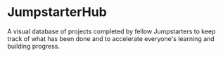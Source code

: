 # JumpstarterHub
A visual database of projects completed by fellow Jumpstarters to keep track of what has been done and to accelerate everyone's learning and building progress.
